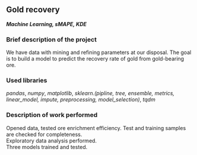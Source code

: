 ## Gold recovery
***Machine Learning, sMAPE, KDE***

### Brief description of the project
We have data with mining and refining parameters at our disposal.
The goal is to build a model to predict the recovery rate of gold from gold-bearing ore.  

### Used libraries
*pandas*, *numpy*, *matplotlib*, *sklearn.(pipline, tree, ensemble, metrics, linear_model, impute, preprocessing, model_selection)*, *tqdm*

### Description of work performed
Opened data, tested ore enrichment efficiency. Test and training samples are checked for completeness.  
Exploratory data analysis performed.  
Three models trained and tested.
